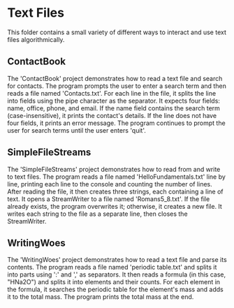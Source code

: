 # Text Files
This folder contains a small variety of different ways to interact and use text files algorithmically.

## ContactBook
The 'ContactBook' project demonstrates how to read a text file and search for contacts. The program prompts the user to enter a search term and then reads a file named 'Contacts.txt'. For each line in the file, it splits the line into fields using the pipe character as the separator. It expects four fields: name, office, phone, and email. If the name field contains the search term (case-insensitive), it prints the contact's details. If the line does not have four fields, it prints an error message. The program continues to prompt the user for search terms until the user enters 'quit'.

## SimpleFileStreams
The 'SimpleFileStreams' project demonstrates how to read from and write to text files. The program reads a file named 'HelloFundamentals.txt' line by line, printing each line to the console and counting the number of lines. After reading the file, it then creates three strings, each containing a line of text. It opens a StreamWriter to a file named 'Romans5_8.txt'. If the file already exists, the program overwrites it; otherwise, it creates a new file. It writes each string to the file as a separate line, then closes the StreamWriter.

## WritingWoes
The 'WritingWoes' project demonstrates how to read a text file and parse its contents. The program reads a file named 'periodic table.txt' and splits it into parts using ':' and ',' as separators. It then reads a formula (in this case, "HNa2O") and splits it into elements and their counts. For each element in the formula, it searches the periodic table for the element's mass and adds it to the total mass. The program prints the total mass at the end.

